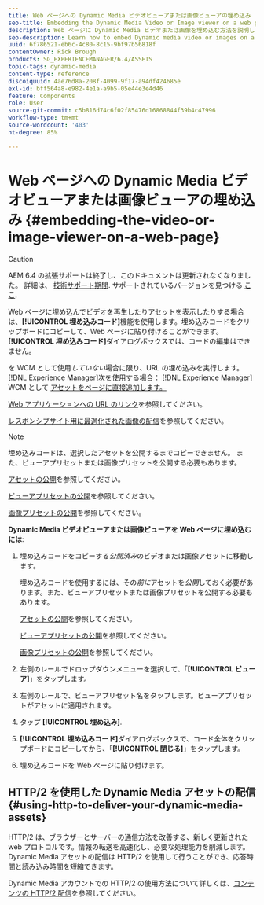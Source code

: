 ```yaml
---
title: Web ページへの Dynamic Media ビデオビューアまたは画像ビューアの埋め込み
seo-title: Embedding the Dynamic Media Video or Image viewer on a web page
description: Web ページに Dynamic Media ビデオまたは画像を埋め込む方法を説明します。
seo-description: Learn how to embed Dynamic media video or images on a web page
uuid: 6f786521-eb6c-4c80-8c15-9bf97b56818f
contentOwner: Rick Brough
products: SG_EXPERIENCEMANAGER/6.4/ASSETS
topic-tags: dynamic-media
content-type: reference
discoiquuid: 4ae76d8a-208f-4099-9f17-a94df424685e
exl-id: bff564a8-e982-4e1a-a9b5-05e44e3e4d46
feature: Components
role: User
source-git-commit: c5b816d74c6f02f85476d16868844f39b4c47996
workflow-type: tm+mt
source-wordcount: '403'
ht-degree: 85%

---
```


# Web ページへの Dynamic Media ビデオビューアまたは画像ビューアの埋め込み {#embedding-the-video-or-image-viewer-on-a-web-page}

>[!CAUTION]
>
>AEM 6.4 の拡張サポートは終了し、このドキュメントは更新されなくなりました。 詳細は、 [技術サポート期間](https://helpx.adobe.com/jp/support/programs/eol-matrix.html). サポートされているバージョンを見つける [ここ](https://experienceleague.adobe.com/docs/?lang=ja).

Web ページに埋め込んでビデオを再生したりアセットを表示したりする場合は、**[!UICONTROL 埋め込みコード]**&#x200B;機能を使用します。埋め込みコードをクリップボードにコピーして、Web ページに貼り付けることができます。**[!UICONTROL 埋め込みコード]**&#x200B;ダイアログボックスでは、コードの編集はできません。

 を WCM として使用&#x200B;_していない_&#x200B;場合に限り、URL の埋め込みを実行します。[!DNL Experience Manager]次を使用する場合： [!DNL Experience Manager] WCM として [アセットをページに直接追加します。](adding-dynamic-media-assets-to-pages.md)

[Web アプリケーションへの URL のリンク](linking-urls-to-yourwebapplication.md)を参照してください。

[レスポンシブサイト用に最適化された画像の配信](responsive-site.md)を参照してください。

>[!NOTE]
>
>埋め込みコードは、選択したアセットを公開するまでコピーできません。 また、ビューアプリセットまたは画像プリセットを公開する必要もあります。
>
>[アセットの公開](publishing-dynamicmedia-assets.md)を参照してください。
>
>[ビューアプリセットの公開](managing-viewer-presets.md#publishing-viewer-presets)を参照してください。
>
>[画像プリセットの公開](managing-image-presets.md#publishing-image-presets)を参照してください。

**Dynamic Media ビデオビューアまたは画像ビューアを Web ページに埋め込むには**:

1. 埋め込みコードをコピーする&#x200B;*公開済み*&#x200B;のビデオまたは画像アセットに移動します。

   埋め込みコードを使用するには、その&#x200B;*前に*&#x200B;アセットを&#x200B;*公開*&#x200B;しておく必要があります。また、ビューアプリセットまたは画像プリセットを公開する必要もあります。

   [アセットの公開](publishing-dynamicmedia-assets.md)を参照してください。

   [ビューアプリセットの公開](managing-viewer-presets.md#publishing-viewer-presets)を参照してください。

   [画像プリセットの公開](managing-image-presets.md#publishing-image-presets)を参照してください。

1. 左側のレールでドロップダウンメニューを選択して、「**[!UICONTROL ビューア]**」をタップします。
1. 左側のレールで、ビューアプリセット名をタップします。ビューアプリセットがアセットに適用されます。
1. タップ **[!UICONTROL 埋め込み]**.
1. **[!UICONTROL 埋め込みコード]**&#x200B;ダイアログボックスで、コード全体をクリップボードにコピーしてから、「**[!UICONTROL 閉じる]**」をタップします。
1. 埋め込みコードを Web ページに貼り付けます。

## HTTP/2 を使用した Dynamic Media アセットの配信 {#using-http-to-deliver-your-dynamic-media-assets}

HTTP/2 は、ブラウザーとサーバーの通信方法を改善する、新しく更新された web プロトコルです。情報の転送を高速化し、必要な処理能力を削減します。Dynamic Media アセットの配信は HTTP/2 を使用して行うことができ、応答時間と読み込み時間を短縮できます。

Dynamic Media アカウントでの HTTP/2 の使用方法について詳しくは、[コンテンツの HTTP/2 配信](http2.md)を参照してください。
